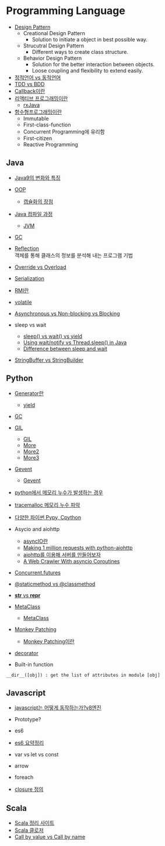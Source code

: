 # Programming Language

* [Design Pattern](https://www.journaldev.com/1827/java-design-patterns-example-tutorial#)
  * Creational Design Pattern
    * Solution to initiate a object in best possible way.
  * Strucutral Design Pattern
    * Different ways to create class structure.
  * Behavior Design Pattern
    * Solution for the better interaction between objects.
	* Loose coupling and flexibility to extend easily.
* [정적언어 vs 동적언어](http://itmining.tistory.com/65)
* [TDD vs BDD](https://codeutopia.net/blog/2015/03/01/unit-testing-tdd-and-bdd/)
* [Callback이란](https://openwiki.kr/tech/callback)
* [리액티브 프로그래밍이란](http://sculove.github.io/blog/2016/06/22/Reactive-Programming/)
  * [rxJava](https://academy.realm.io/kr/posts/mobilization-hugo-visser-rxjava-for-rest-of-us/)
* [함수형프로그래밍이란](https://medium.com/@jooyunghan/%ED%95%A8%EC%88%98%ED%98%95-%ED%94%84%EB%A1%9C%EA%B7%B8%EB%9E%98%EB%B0%8D-%EC%86%8C%EA%B0%9C-5998a3d66377)
  * Immutable
  * First-class-function
  * Concurrent Programming에 유리함
  * First-citizen
  * Reactive Programming

## Java

* [Java9의 변화와 특징](https://medium.com/@goinhacker/java-9%EC%9D%98-%EB%B3%80%ED%99%94%EC%99%80-%ED%8A%B9%EC%A7%95-%EB%8C%80%EC%B6%A9-%EC%A0%95%EB%A6%AC-fca77cee88f2)

* [OOP](https://github.com/JaeYeopHan/Interview_Question_for_Beginner/tree/master/Development_common_sense)
  * [캡슐화의 장점](http://slowlywalk1993.tistory.com/entry/Java-%EC%9E%90%EB%B0%94%EA%B0%9D%EC%B2%B4%EC%A7%80%ED%96%A5%EA%B0%9C%EB%85%90-%EC%BA%A1%EC%8A%90%ED%99%94-%EC%A0%95%EB%B3%B4%EC%9D%80%EB%8B%89)

* [Java 컴파일 과정](http://moomini.tistory.com/13)
  * [JVM](http://asfirstalways.tistory.com/158)

* [GC](http://asfirstalways.tistory.com/159)

* [Reflection](http://gyrfalcon.tistory.com/entry/Java-Reflection)  
객체를 통해 클래스의 정보를 분석해 내는 프로그램 기법

* [Override vs Overload](http://hyeonstorage.tistory.com/185)

* [Serialization](http://woowabros.github.io/experience/2017/10/17/java-serialize.html)

* [RMI란](http://0yumin.tistory.com/16)

* [volatile](https://nesoy.github.io/articles/2018-06/Java-volatile)

* [Asynchronous vs Non-blocking vs Blocking](https://stackoverflow.com/questions/7931537/whats-the-difference-between-asynchronous-non-blocking-event-base-architectu/9489547#9489547)

* sleep vs wait
  * [sleep() vs wait() vs yield](https://stackoverflow.com/questions/1036754/difference-between-wait-and-sleep)
  * [Using wait/notify vs Thread.sleep() in Java](http://www.qat.com/using-waitnotify-instead-thread-sleep-java/)
  * [Difference between sleep and wait](https://stackoverflow.com/questions/1036754/difference-between-wait-and-sleep)

* [StringBuffer vs StringBuilder](https://itblackbelt.wordpress.com/2015/01/31/difference-between-string-stringbuilder-and-stringbuffer-classes-with-example-java/)

## Python

* [Generator란](http://bluese05.tistory.com/56)
  * [yield](https://code.i-harness.com/ko/q/38957)

* [GC](https://winterj.me/python-gc/)

* [GIL](https://github.com/JaeYeopHan/Interview_Question_for_Beginner/tree/master/Python)
  * [GIL](https://medium.com/@mjhans83/python-gil-f940eac0bef9)
  * [More](https://blog.seulgi.kim/2015/01/global-interpreter-lock.html)
  * [More2](https://code.i-harness.com/ko/q/13c02e)
  * [More3](https://medium.com/@mjhans83/python-gil-f940eac0bef9)
* [Gevent](http://software-engineer.gatsbylee.com/gevent/)
  * [Gevent](http://khanrc.tistory.com/entry/%EC%A0%9C%EC%95%BD%EC%9D%84-%EB%84%98%EC%96%B4-Gevent)
* [python에서 메모리 누수가 발생하는 경우](https://memorable.link/link/189)
* [tracemalloc 메모리 누수 파악](http://brownbears.tistory.com/249)

* [다양한 파이썬 Pypy, Cpython](http://khanrc.tistory.com/entry/%EB%8B%A4%EC%96%91%ED%95%9C-Python%EB%93%A4)

* Asycio and aiohttp
  * [asyncIO란](https://tech.ssut.me/2015/07/09/python-3-play-with-asyncio/)
  * [Making 1 million requests with python-aiohttp](https://pawelmhm.github.io/asyncio/python/aiohttp/2016/04/22/asyncio-aiohttp.html)
  * [aiohttp를 이용해 서버를 만들어보자](http://meonggae.blogspot.com/2016/11/python-aiohttp.html)
  * [A Web Crawler With asyncio Coroutines](http://www.aosabook.org/en/500L/a-web-crawler-with-asyncio-coroutines.html)

* [Concurrent.futures](https://soooprmx.com/archives/5669)

* [@staticmethod vs @classmethod](https://code.i-harness.com/ko/q/213a1)

* [__str__ vs __repr__](https://code.i-harness.com/ko/q/15ec1f)

* [MetaClass](https://tech.ssut.me/2017/03/24/understanding-python-metaclasses/)
  * [MetaClass](https://code.i-harness.com/ko/q/186a3)
* [Monkey Patching](https://filippo.io/instance-monkey-patching-in-python/)
  * [Monkey Patching이란](https://code.i-harness.com/ko/q/55d951)
* [decorator](https://blog.jonnung.com/python/2015/08/17/python-decorator/)

* Built-in function
```
__dir__([obj]) : get the list of attributes in module [obj]
```

## Javascript

* [javascript는 어떻게 동작하는가?v8엔진](https://engineering.huiseoul.com/%EC%9E%90%EB%B0%94%EC%8A%A4%ED%81%AC%EB%A6%BD%ED%8A%B8%EB%8A%94-%EC%96%B4%EB%96%BB%EA%B2%8C-%EC%9E%91%EB%8F%99%ED%95%98%EB%8A%94%EA%B0%80-v8-%EC%97%94%EC%A7%84%EC%9D%98-%EB%82%B4%EB%B6%80-%EC%B5%9C%EC%A0%81%ED%99%94%EB%90%9C-%EC%BD%94%EB%93%9C%EB%A5%BC-%EC%9E%91%EC%84%B1%EC%9D%84-%EC%9C%84%ED%95%9C-%EB%8B%A4%EC%84%AF-%EA%B0%80%EC%A7%80-%ED%8C%81-6c6f9832c1d9)

* Prototype?

* es6
 * [es6 요약정리](http://web-front-end.tistory.com/21)
 * var vs let vs const
 * arrow
 * foreach

* [closure 정의](https://hyunseob.github.io/2016/08/30/javascript-closure/)


## Scala

* [Scala 정리 사이트](https://github.com/funfunStudy/study/wiki/Programming-in-scala-%EC%A0%95%EB%A6%AC)
* [Scala 클로저](http://yujuwon.tistory.com/entry/Scala-%ED%95%A8%EC%88%98%EC%99%80-%ED%81%B4%EB%A1%9C%EC%A0%80)
* [Call by value vs Call by name](https://medium.com/@OutOfBedlam/scala-call-by-value-vs-call-by-name-734a79c75ccb)
